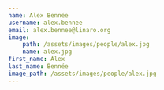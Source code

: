 ```yaml
---
name: Alex Bennée
username: alex.bennee
email: alex.bennee@linaro.org
image:
    path: /assets/images/people/alex.jpg
    name: alex.jpg
first_name: Alex
last_name: Bennée
image_path: /assets/images/people/alex.jpg
---
```

